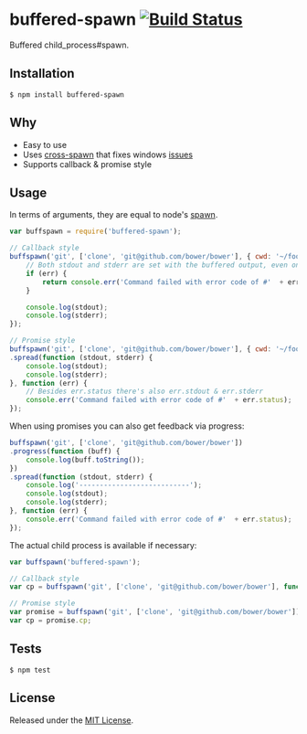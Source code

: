 # buffered-spawn [![Build Status](https://travis-ci.org/bower/buffered-spawn.svg?branch=master)](https://travis-ci.org/bower/buffered-spawn)

Buffered child_process#spawn.


## Installation

`$ npm install buffered-spawn`


## Why

- Easy to use
- Uses [cross-spawn](http://github.com/IndigoUnited/node-cross-spawn) that fixes windows [issues](https://github.com/joyent/node/issues/2318)
- Supports callback & promise style


## Usage

In terms of arguments, they are equal to node's [spawn](http://nodejs.org/api/child_process.html#child_process_child_process_spawn_command_args_options).

```js
var buffspawn = require('buffered-spawn');

// Callback style
buffspawn('git', ['clone', 'git@github.com/bower/bower'], { cwd: '~/foo' }, function (err, stdout, stderr) {
    // Both stdout and stderr are set with the buffered output, even on failure
    if (err) {
        return console.err('Command failed with error code of #'  + err.status);
    }

    console.log(stdout);
    console.log(stderr);
});

// Promise style
buffspawn('git', ['clone', 'git@github.com/bower/bower'], { cwd: '~/foo' })
.spread(function (stdout, stderr) {
    console.log(stdout);
    console.log(stderr);
}, function (err) {
    // Besides err.status there's also err.stdout & err.stderr
    console.err('Command failed with error code of #'  + err.status);
});
```

When using promises you can also get feedback via progress:

```js
buffspawn('git', ['clone', 'git@github.com/bower/bower'])
.progress(function (buff) {
    console.log(buff.toString());
})
.spread(function (stdout, stderr) {
    console.log('---------------------------');
    console.log(stdout);
    console.log(stderr);
}, function (err) {
    console.err('Command failed with error code of #'  + err.status);
});
```

The actual child process is available if necessary:

```js
var buffspawn('buffered-spawn');

// Callback style
var cp = buffspawn('git', ['clone', 'git@github.com/bower/bower'], function () {}};

// Promise style
var promise = buffspawn('git', ['clone', 'git@github.com/bower/bower']);
var cp = promise.cp;
```


## Tests

`$ npm test`


## License

Released under the [MIT License](http://www.opensource.org/licenses/mit-license.php).

